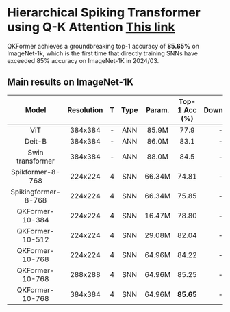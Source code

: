 # Hierarchical Spiking Transformer using Q-K Attention [This link](https://arxiv.org/pdf/2403.16552.pdf)


QKFormer achieves a groundbreaking top-1 accuracy of **85.65%** on ImageNet-1k, which is the first time that directly training SNNs have exceeded 85% accuracy on ImageNet-1K in 2024/03.


## Main results on ImageNet-1K

| Model                | Resolution| T      |  Type    | Param.      | Top-1 Acc (%)| Download |
| :---:                | :---:     | :---:  |:---:  | :---:       |:---:      |:---:      |
| ViT                  | 384x384   | -      | ANN   |  85.9M     |  77.9    |   -       |
| Deit-B               | 384x384   | -      | ANN   |  86.0M     |  83.1    |   -       |
| Swin transformer     | 384x384   | -      | ANN   |  88.0M     |  84.5    |   -       |
| Spikformer-8-768     | 224x224   | 4      | SNN   |  66.34M     |  74.81    |   -       |
| Spikingformer-8-768  | 224x224   | 4      | SNN   |  66.34M     |  75.85    |   -       |
| QKFormer-10-384     | 224x224   | 4      | SNN   | 16.47M     |  78.80    |   -       |
| QKFormer-10-512     | 224x224   | 4      | SNN   | 29.08M     |  82.04     |     -     |
| QKFormer-10-768     | 224x224   | 4      | SNN   |  64.96M     |   84.22    |   -        | 
| QKFormer-10-768     | 288x288   | 4     | SNN   |  64.96M     |   85.25   |   -        | 
| QKFormer-10-768     | 384x384   | 4      | SNN   |  64.96M     |  **85.65**   |   -        | 
